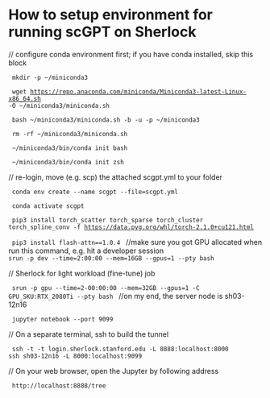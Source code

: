 # How to setup environment for running scGPT on Sherlock

// configure conda environment first; if you have conda installed, skip this block

<code> mkdir -p ~/miniconda3 </code>

<code> wget https://repo.anaconda.com/miniconda/Miniconda3-latest-Linux-x86_64.sh -O ~/miniconda3/miniconda.sh </code>

<code> bash ~/miniconda3/miniconda.sh -b -u -p ~/miniconda3 </code>

<code> rm -rf ~/miniconda3/miniconda.sh </code>

<code> ~/miniconda3/bin/conda init bash </code>

<code> ~/miniconda3/bin/conda init zsh </code>

// re-login, move (e.g. scp) the attached scgpt.yml to your folder

<code> conda env create --name scgpt --file=scgpt.yml </code>

<code> conda activate scgpt </code>

<code> pip3 install torch_scatter torch_sparse torch_cluster torch_spline_conv -f https://data.pyg.org/whl/torch-2.1.0+cu121.html </code>

<code> pip3 install flash-attn==1.0.4 </code>  //make sure you got GPU allocated when run this command, e.g. hit a developer session <code> srun -p dev --time=2:00:00 --mem=16GB --gpus=1 --pty bash </code>

// Sherlock for light workload (fine-tune) job

<code> srun -p gpu --time=2-00:00:00 --mem=32GB --gpus=1 -C GPU_SKU:RTX_2080Ti --pty bash </code>  //on my end, the server node is sh03-12n16

<code> jupyter notebook --port 9099 </code>

// On a separate terminal, ssh to build the tunnel

<code> ssh -t -t login.sherlock.stanford.edu -L 8888:localhost:8000 ssh sh03-12n16 -L 8000:localhost:9099 </code>

// On your web browser, open the Jupyter by following address

<code> http://localhost:8888/tree </code>
